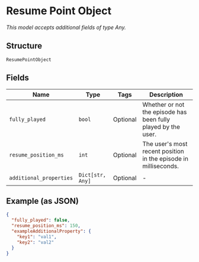 
# Resume Point Object

*This model accepts additional fields of type Any.*

## Structure

`ResumePointObject`

## Fields

| Name | Type | Tags | Description |
|  --- | --- | --- | --- |
| `fully_played` | `bool` | Optional | Whether or not the episode has been fully played by the user. |
| `resume_position_ms` | `int` | Optional | The user's most recent position in the episode in milliseconds. |
| `additional_properties` | `Dict[str, Any]` | Optional | - |

## Example (as JSON)

```json
{
  "fully_played": false,
  "resume_position_ms": 150,
  "exampleAdditionalProperty": {
    "key1": "val1",
    "key2": "val2"
  }
}
```

